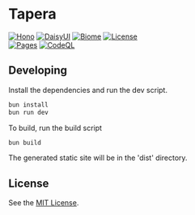# Tapera

[![Hono][hono-badge]][hono-url]
[![DaisyUI][daisyui-badge]][daisyui-url]
[![Biome][biome-badge]][biome-url]
[![License][license-badge]](LICENSE)  
[![Pages][pages-badge]][pages-url]
[![CodeQL][codeql-badge]][codeql-url]

[hono-badge]: https://img.shields.io/badge/Hono-black?logo=hono
[hono-url]: https://hono.dev/
[daisyui-badge]: https://img.shields.io/badge/DaisyUI-black?logo=daisyui
[daisyui-url]: https://daisyui.com/
[biome-badge]: https://img.shields.io/badge/Biome-black?logo=biome
[biome-url]: https://biomejs.dev/
[license-badge]: https://img.shields.io/github/license/kekkon-nexus/tapera
[pages-badge]: https://github.com/kekkon-nexus/tapera/actions/workflows/pages.yml/badge.svg
[pages-url]: https://github.com/kekkon-nexus/tapera/actions/workflows/pages.yml
[codeql-badge]: https://github.com/kekkon-nexus/tapera/actions/workflows/github-code-scanning/codeql/badge.svg
[codeql-url]: https://github.com/kekkon-nexus/tapera/actions/workflows/github-code-scanning/codeql

## Developing

Install the dependencies and run the dev script.

```sh
bun install
bun run dev
```

To build, run the build script

```sh
bun build
```

The generated static site will be in the 'dist' directory.

## License

See the [MIT License](LICENSE).
